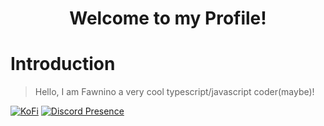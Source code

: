 <h1 align="center">Welcome to my Profile! </h1>

# Introduction

> Hello, I am Fawnino a very cool typescript/javascript coder(maybe)!

<a href = "https://ko-fi.com/fawnino" ><img src = "https://ko-fi.com/img/githubbutton_sm.svg" alt = KoFi></a>
[![Discord Presence](https://lanyard.cnrad.dev/api/851270917732171817)](https://discord.com/users/851270917732171817)
